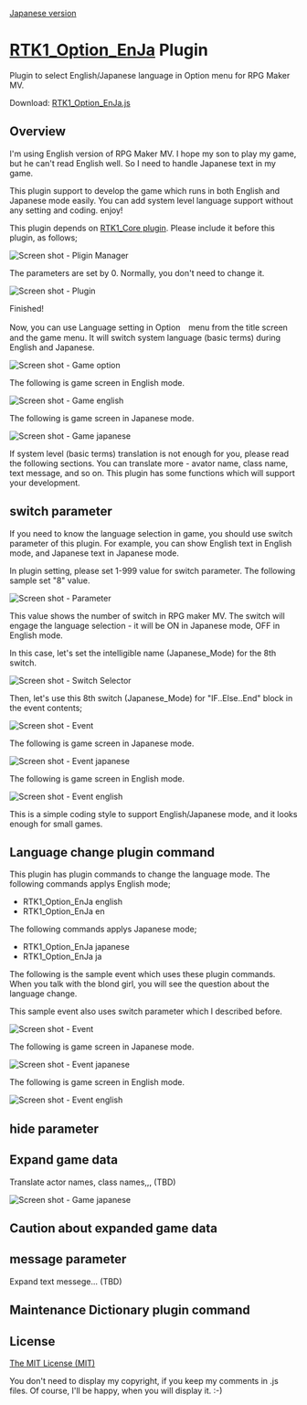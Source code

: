 [Japanese version](RTK1_Option_EnJa.ja.md)

# [RTK1_Option_EnJa](RTK1_Option_EnJa.js) Plugin

Plugin to select English/Japanese language in Option menu for RPG Maker MV.

Download: [RTK1_Option_EnJa.js](https://raw.githubusercontent.com/yamachan/jgss-hack/master/RTK1_Option_EnJa.js)

## Overview

I'm using English version of RPG Maker MV. I hope my son to play my game, but he can't read English well. So I need to handle Japanese text in my game.

This plugin support to develop the game which runs in both English and Japanese mode easily. You can add system level language support without any setting and coding. enjoy!

This plugin depends on [RTK1_Core plugin](RTK1_Core.jp.md). Please include it before this plugin, as follows;

![Screen shot - Pligin Manager](i/RTK1_Option_EnJa-01.png)

The parameters are set by 0. Normally, you don't need to change it.

![Screen shot - Plugin](i/RTK1_Option_EnJa-02.png)

Finished!

Now, you can use Language setting in Option　menu from the title screen and the game menu. It will switch system language (basic terms) during English and Japanese.

![Screen shot - Game option](i/RTK1_Option_EnJa-03.png)

The following is game screen in English mode.

![Screen shot - Game english](i/RTK1_Option_EnJa-04.png)

The following is game screen in Japanese mode.

![Screen shot - Game japanese](i/RTK1_Option_EnJa-05.png)

If system level (basic terms) translation is not enough for you, please read the following sections. You can translate more - avator name, class name, text message, and so on. This plugin has some functions which will support your development.

## switch parameter

If you need to know the language selection in game, you should use switch parameter of this plugin. For example, you can show English text in English mode, and Japanese text in Japanese mode.

In plugin setting, please set 1-999 value for switch parameter. The following sample set "8" value.

![Screen shot - Parameter](i/RTK1_Option_EnJa-06.png)

This value shows the number of switch in RPG maker MV. The switch will engage the language selection - it will be ON in Japanese mode, OFF in English mode.

In this case, let's set the intelligible name (Japanese_Mode) for the 8th switch.

![Screen shot - Switch Selector](i/RTK1_Option_EnJa-07.png)

Then, let's use this 8th switch (Japanese_Mode) for "IF..Else..End" block in the event contents;

![Screen shot - Event](i/RTK1_Option_EnJa-08.png)

The following is game screen in Japanese mode.

![Screen shot - Event japanese](i/RTK1_Option_EnJa-10.png)

The following is game screen in English mode.

![Screen shot - Event english](i/RTK1_Option_EnJa-11.png)

This is a simple coding style to support English/Japanese mode, and it looks enough for small games.

## Language change plugin command

This plugin has plugin commands to change the language mode. The following commands applys English mode;

* RTK1_Option_EnJa english
* RTK1_Option_EnJa en

The following commands applys Japanese mode;

* RTK1_Option_EnJa japanese
* RTK1_Option_EnJa ja

The following is the sample event which uses these plugin commands. When you talk with the blond girl, you will see the question about the language change.

This sample event also uses switch parameter which I described before.

![Screen shot - Event](i/RTK1_Option_EnJa-12.png)

The following is game screen in Japanese mode.

![Screen shot - Event japanese](i/RTK1_Option_EnJa-13.png)

The following is game screen in English mode.

![Screen shot - Event english](i/RTK1_Option_EnJa-14.png)

## hide parameter

## Expand game data

Translate actor names, class names,,, (TBD)

![Screen shot - Game japanese](i/RTK1_Option_EnJa-09.png)

## Caution about expanded game data

## message parameter

Expand text messege... (TBD)

## Maintenance Dictionary plugin command


## License

[The MIT License (MIT)](https://opensource.org/licenses/mit-license.php)

You don't need to display my copyright, if you keep my comments in .js files. Of course, I'll be happy, when you will display it. :-)
